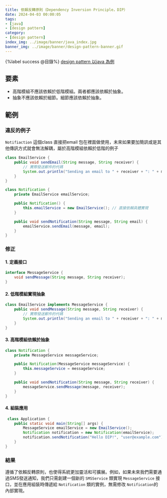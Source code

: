 ```yaml
---
title: 依賴反轉原則（Dependency Inversion Principle，DIP）
date: 2024-04-03 00:00:05
tags:
- [java]
- [design pattern]
category:
- [design pattern]
index_img: ../image/banner/java_index.jpg
banner_img: ../image/banner/design-pattern-banner.gif
---
```

{%label success @目錄%}
[design pattern 以java 為例](../../../../2024/03/30/design-pattern#SOLID原則)

## 要素

- 高階模組不應該依賴於低階模組。兩者都應該依賴於抽象。
- 抽象不應該依賴於細節。細節應該依賴於抽象。

## 範例

### 違反的例子

`Notifiaction` 這個class 直接把email 包在裡面做使用，未來如果要加簡訊或是其他傳訊方式就會無法解耦，屬於高階模組依賴於低階的例子

```java
class EmailService {
    public void sendEmail(String message, String receiver) {
        // 實際發送郵件的代碼
        System.out.println("Sending an email to " + receiver + ": " + message);
    }
}

class Notification {
    private EmailService emailService;

    public Notification() {
        this.emailService = new EmailService(); // 直接依賴具體實現
    }

    public void sendNotification(String message, String email) {
        emailService.sendEmail(message, email);
    }
}
```

### 修正

#### 1. 定義接口

```java
interface MessageService {
    void sendMessage(String message, String receiver);
}
```

#### 2. 低階模組實現抽象

```java
class EmailService implements MessageService {
    public void sendMessage(String message, String receiver) {
        // 實際發送郵件的代碼
        System.out.println("Sending an email to " + receiver + ": " + message);
    }
}
```

#### 3. 高階模組依賴於抽象

```java
class Notification {
    private MessageService messageService;

    public Notification(MessageService messageService) {
        this.messageService = messageService;
    }

    public void sendNotification(String message, String receiver) {
        messageService.sendMessage(message, receiver);
    }
}
```

#### 4. 組裝應用

```java
 class Application {
    public static void main(String[] args) {
        MessageService emailService = new EmailService();
        Notification notification = new Notification(emailService);
        notification.sendNotification("Hello DIP!", "user@example.com");
    }
}
```

### 結果

遵循了依賴反轉原則，也使得系統更加靈活和可擴展。例如，如果未來我們需要通過SMS發送通知，我們只需創建一個新的 `SMSService` 類實現 `MessageService` 接口，並在應用組裝時傳遞給 `Notification` 類的實例，無需修改 `Notification`的內部實現。
